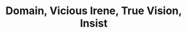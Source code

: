 ---
layout:    post
category:  photos
title:     Domain, Vicious Irene, True Vision, Insist
location:  Kraków
thumb:     https://s3.eu-central-1.amazonaws.com/keepthismoment/24.08.2016.domain.true.vision.insist/IMG_2260.jpg
width:     1000
sets:
           - band_name: Domain
             photos:
               - https://s3.eu-central-1.amazonaws.com/keepthismoment/24.08.2016.domain.true.vision.insist/IMG_2195.jpg
               - https://s3.eu-central-1.amazonaws.com/keepthismoment/24.08.2016.domain.true.vision.insist/IMG_2192.jpg
               - https://s3.eu-central-1.amazonaws.com/keepthismoment/24.08.2016.domain.true.vision.insist/IMG_2197.jpg
               - https://s3.eu-central-1.amazonaws.com/keepthismoment/24.08.2016.domain.true.vision.insist/IMG_2200.jpg
               - https://s3.eu-central-1.amazonaws.com/keepthismoment/24.08.2016.domain.true.vision.insist/IMG_2203.jpg

           - band_name: Vicious Irene
             photos:
               - https://s3.eu-central-1.amazonaws.com/keepthismoment/24.08.2016.domain.true.vision.insist/IMG_2209.jpg
               - https://s3.eu-central-1.amazonaws.com/keepthismoment/24.08.2016.domain.true.vision.insist/IMG_2212.jpg
               - https://s3.eu-central-1.amazonaws.com/keepthismoment/24.08.2016.domain.true.vision.insist/IMG_2211.jpg
               - https://s3.eu-central-1.amazonaws.com/keepthismoment/24.08.2016.domain.true.vision.insist/IMG_2225.jpg
               - https://s3.eu-central-1.amazonaws.com/keepthismoment/24.08.2016.domain.true.vision.insist/IMG_2215.jpg
               - https://s3.eu-central-1.amazonaws.com/keepthismoment/24.08.2016.domain.true.vision.insist/IMG_2228.jpg
               - https://s3.eu-central-1.amazonaws.com/keepthismoment/24.08.2016.domain.true.vision.insist/IMG_2229.jpg

           - band_name: True Vision
             photos:
               - https://s3.eu-central-1.amazonaws.com/keepthismoment/24.08.2016.domain.true.vision.insist/IMG_2232.jpg
               - https://s3.eu-central-1.amazonaws.com/keepthismoment/24.08.2016.domain.true.vision.insist/IMG_2238.jpg
               - https://s3.eu-central-1.amazonaws.com/keepthismoment/24.08.2016.domain.true.vision.insist/IMG_2237.jpg
               - https://s3.eu-central-1.amazonaws.com/keepthismoment/24.08.2016.domain.true.vision.insist/IMG_2243.jpg
               - https://s3.eu-central-1.amazonaws.com/keepthismoment/24.08.2016.domain.true.vision.insist/IMG_2244.jpg

           - band_name: Insist
             photos:
               - https://s3.eu-central-1.amazonaws.com/keepthismoment/24.08.2016.domain.true.vision.insist/IMG_2245.jpg
               - https://s3.eu-central-1.amazonaws.com/keepthismoment/24.08.2016.domain.true.vision.insist/IMG_2267.jpg
               - https://s3.eu-central-1.amazonaws.com/keepthismoment/24.08.2016.domain.true.vision.insist/IMG_2247.jpg
               - https://s3.eu-central-1.amazonaws.com/keepthismoment/24.08.2016.domain.true.vision.insist/IMG_2255.jpg
               - https://s3.eu-central-1.amazonaws.com/keepthismoment/24.08.2016.domain.true.vision.insist/IMG_2251.jpg
               - https://s3.eu-central-1.amazonaws.com/keepthismoment/24.08.2016.domain.true.vision.insist/IMG_2256.jpg
               - https://s3.eu-central-1.amazonaws.com/keepthismoment/24.08.2016.domain.true.vision.insist/IMG_2252.jpg
               - https://s3.eu-central-1.amazonaws.com/keepthismoment/24.08.2016.domain.true.vision.insist/IMG_2254.jpg
               - https://s3.eu-central-1.amazonaws.com/keepthismoment/24.08.2016.domain.true.vision.insist/IMG_2260.jpg
               - https://s3.eu-central-1.amazonaws.com/keepthismoment/24.08.2016.domain.true.vision.insist/IMG_2266.jpg
               - https://s3.eu-central-1.amazonaws.com/keepthismoment/24.08.2016.domain.true.vision.insist/IMG_2262.jpg
               - https://s3.eu-central-1.amazonaws.com/keepthismoment/24.08.2016.domain.true.vision.insist/IMG_2270.jpg
               - https://s3.eu-central-1.amazonaws.com/keepthismoment/24.08.2016.domain.true.vision.insist/IMG_2268.jpg
---